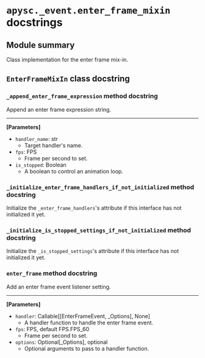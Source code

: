 # `apysc._event.enter_frame_mixin` docstrings

## Module summary

Class implementation for the enter frame mix-in.

## `EnterFrameMixIn` class docstring

### `_append_enter_frame_expression` method docstring

Append an enter frame expression string.<hr>

**[Parameters]**

- `handler_name`: str
  - Target handler's name.
- `fps`: FPS
  - Frame per second to set.
- `is_stopped`: Boolean
  - A boolean to control an animation loop.

### `_initialize_enter_frame_handlers_if_not_initialized` method docstring

Initialize the `_enter_frame_handlers`'s attribute if this interface has not initialized it yet.

### `_initialize_is_stopped_settings_if_not_initialized` method docstring

Initialize the `_is_stopped_settings`'s attribute if this interface has not initialized it yet.

### `enter_frame` method docstring

Add an enter frame event listener setting.<hr>

**[Parameters]**

- `handler`: Callable[[EnterFrameEvent, _Options], None]
  - A handler function to handle the enter frame event.
- `fps`: FPS, default FPS.FPS_60
  - Frame per second to set.
- `options`: Optional[_Options], optional
  - Optional arguments to pass to a handler function.